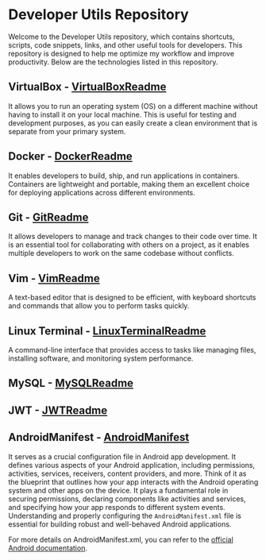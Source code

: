 # Developer Utils Repository
Welcome to the Developer Utils repository, which contains shortcuts, scripts, code snippets, links, and other useful tools for developers. This repository is designed to help me optimize my workflow and improve productivity. Below are the technologies listed in this repository.

## VirtualBox - [VirtualBoxReadme](https://github.com/tbdbatista/dev-utils/blob/main/VirtualBoxReadme.md)
It allows you to run an operating system (OS) on a different machine without having to install it on your local machine. This is useful for testing and development purposes, as you can easily create a clean environment that is separate from your primary system.

## Docker - [DockerReadme](https://github.com/tbdbatista/dev-utils/blob/main/DockerReadme.md)
It enables developers to build, ship, and run applications in containers. Containers are lightweight and portable, making them an excellent choice for deploying applications across different environments.

## Git - [GitReadme](https://github.com/tbdbatista/dev-utils/blob/main/GitReadme.md)
It allows developers to manage and track changes to their code over time. It is an essential tool for collaborating with others on a project, as it enables multiple developers to work on the same codebase without conflicts. 

## Vim - [VimReadme](https://github.com/tbdbatista/dev-utils/blob/main/VimReadme.md)
A text-based editor that is designed to be efficient, with keyboard shortcuts and commands that allow you to perform tasks quickly.

## Linux Terminal - [LinuxTerminalReadme](https://github.com/tbdbatista/dev-utils/blob/main/LinuxTerminalReadme.md)
A command-line interface that provides access to tasks like managing files, installing software, and monitoring system performance.

## MySQL - [MySQLReadme](https://github.com/tbdbatista/dev-utils/blob/main/MySQLReadme.md)

## JWT - [JWTReadme](https://github.com/tbdbatista/dev-utils/blob/main/JWTReadme)

## AndroidManifest - [AndroidManifest](https://github.com/tbdbatista/dev-utils/blob/main/AndroidManifest.md)

It serves as a crucial configuration file in Android app development. It defines various aspects of your Android application, including permissions, activities, services, receivers, content providers, and more. Think of it as the blueprint that outlines how your app interacts with the Android operating system and other apps on the device. It plays a fundamental role in securing permissions, declaring components like activities and services, and specifying how your app responds to different system events. Understanding and properly configuring the `AndroidManifest.xml` file is essential for building robust and well-behaved Android applications.

For more details on AndroidManifest.xml, you can refer to the [official Android documentation](https://developer.android.com/guide/topics/manifest/manifest-intro).


